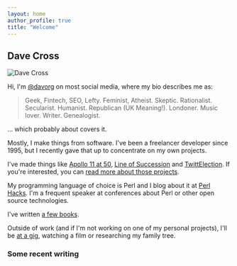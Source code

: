 ```yaml
---
layout: home
author_profile: true
title: "Welcome"
---
```

## Dave Cross

![Dave Cross](/img/dc-cartoon.png)

Hi, I'm [@davorg](https://links.davecross.co.uk/) on most social media, where my bio
describes me as:

> Geek, Fintech, SEO, Lefty. Feminist, Atheist. Skeptic. Rationalist. Secularist. Humanist. Republican (UK Meaning!). Londoner. Music lover. Writer. Genealogist.

... which probably about covers it.

Mostly, I make things from software. I've been a freelancer developer since 1995, but I recently gave that up
to concentrate on my own projects.

I've made things like
<a href="https://twitter.com/apollo11at40">Apollo 11 at 50</a>, [Line of Succession](https://lineofsuccession.co.uk/) and
<a href="https://twittelection.co.uk/">TwittElection</a>. If you're interested, you can [read more about those projects](/projects/).

My programming language of choice is Perl and I blog about it at
<a href="https://perlhacks.com/">Perl Hacks</a>. I'm a frequent speaker
at conferences about Perl or other open source technologies.

I've written [a few books](/books/).

Outside of work (and if I'm not working on one of my personal projects), I'll
be <a href="https://songkick.com/users/davorg/">at a gig</a>, watching a
film or researching my family tree.

### Some recent writing

<div id="feed_here" />

<script src="https://code.jquery.com/jquery-3.6.3.min.js"
        integrity="sha256-pvPw+upLPUjgMXY0G+8O0xUf+/Im1MZjXxxgOcBQBXU="
        crossorigin="anonymous"></script>
<script src="https://cdn.davecross.co.uk/js/feed_widget.js"></script>
<script>
const FEEDS = [ {
  url: `https://feeds.dave.org.uk/blog`,
  desc: 'Blog'
}, {
  url: `https://feeds.dave.org.uk/dev`,
  desc: 'dev.to'
}, {
  url: `https://feeds.dave.org.uk/medium`,
  desc: 'Medium'
}, {
  url: `https://feeds.dave.org.uk/perl`,
  desc: 'Perl Hacks'
}, {
  url: `https://feeds.dave.org.uk/substack`,
  desc: 'Substack'
} ];

$(document).ready(function() {

  make_feed_widget(FEEDS, 'feed_here');
});
</script>


